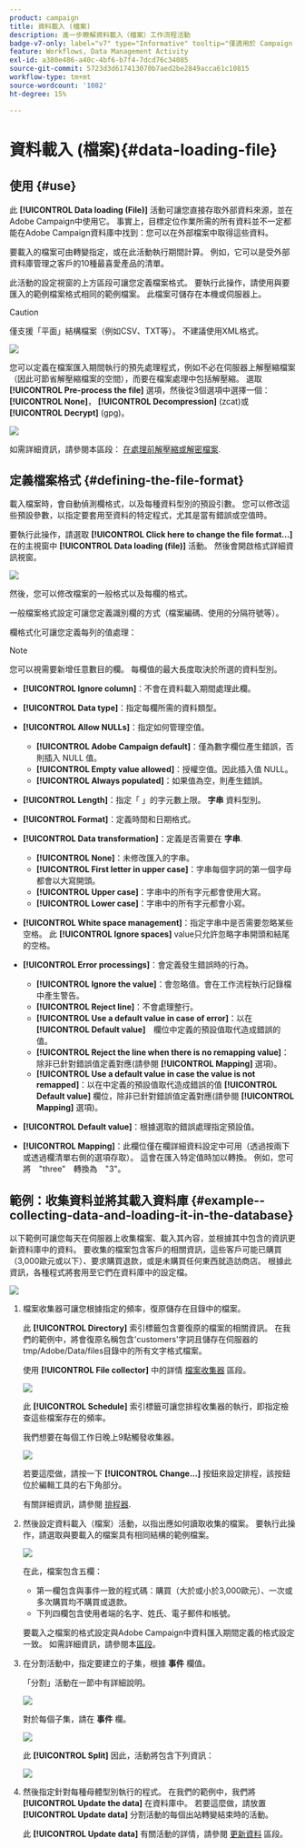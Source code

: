 ```yaml
---
product: campaign
title: 資料載入 (檔案)
description: 進一步瞭解資料載入（檔案）工作流程活動
badge-v7-only: label="v7" type="Informative" tooltip="僅適用於 Campaign Classic v7"
feature: Workflows, Data Management Activity
exl-id: a380e486-a40c-4bf6-b7f4-7dcd76c34085
source-git-commit: 5723d3d617413070b7aed2be2849acca61c10815
workflow-type: tm+mt
source-wordcount: '1082'
ht-degree: 15%

---
```


# 資料載入 (檔案){#data-loading-file}



## 使用 {#use}

此 **[!UICONTROL Data loading (File)]** 活動可讓您直接存取外部資料來源，並在Adobe Campaign中使用它。 事實上，目標定位作業所需的所有資料並不一定都能在Adobe Campaign資料庫中找到：您可以在外部檔案中取得這些資料。

要載入的檔案可由轉變指定，或在此活動執行期間計算。 例如，它可以是受外部資料庫管理之客戶的10種最喜愛產品的清單。

此活動的設定視窗的上方區段可讓您定義檔案格式。 要執行此操作，請使用與要匯入的範例檔案格式相同的範例檔案。 此檔案可儲存在本機或伺服器上。

>[!CAUTION]
>
>僅支援「平面」結構檔案（例如CSV、TXT等）。 不建議使用XML格式。

![](assets/s_advuser_wf_etl_file.png)

您可以定義在檔案匯入期間執行的預先處理程式，例如不必在伺服器上解壓縮檔案（因此可節省解壓縮檔案的空間），而要在檔案處理中包括解壓縮。 選取 **[!UICONTROL Pre-process the file]** 選項，然後從3個選項中選擇一個： **[!UICONTROL None]**， **[!UICONTROL Decompression]** (zcat)或 **[!UICONTROL Decrypt]** (gpg)。

![](assets/preprocessing-dataloading.png)

如需詳細資訊，請參閱本區段： [在處理前解壓縮或解密檔案](../../platform/using/unzip-decrypt.md).

## 定義檔案格式 {#defining-the-file-format}

載入檔案時，會自動偵測欄格式，以及每種資料型別的預設引數。 您可以修改這些預設參數，以指定要套用至資料的特定程式，尤其是當有錯誤或空值時。

要執行此操作，請選取 **[!UICONTROL Click here to change the file format...]** 在的主視窗中 **[!UICONTROL Data loading (file)]** 活動。 然後會開啟格式詳細資訊視窗。

![](assets/file_loading_columns_format.png)

然後，您可以修改檔案的一般格式以及每欄的格式。

一般檔案格式設定可讓您定義識別欄的方式（檔案編碼、使用的分隔符號等）。

欄格式化可讓您定義每列的值處理：

>[!NOTE]
>
>您可以視需要新增任意數目的欄。 每欄值的最大長度取決於所選的資料型別。

* **[!UICONTROL Ignore column]**：不會在資料載入期間處理此欄。
* **[!UICONTROL Data type]**：指定每欄所需的資料類型。
* **[!UICONTROL Allow NULLs]**：指定如何管理空值。

   * **[!UICONTROL Adobe Campaign default]**：僅為數字欄位產生錯誤，否則插入 NULL 值。
   * **[!UICONTROL Empty value allowed]**：授權空值。因此插入值 NULL。
   * **[!UICONTROL Always populated]**：如果值為空，則產生錯誤。

* **[!UICONTROL Length]**：指定「 」的字元數上限。 **字串** 資料型別。
* **[!UICONTROL Format]**：定義時間和日期格式。
* **[!UICONTROL Data transformation]**：定義是否需要在 **字串**.

   * **[!UICONTROL None]**：未修改匯入的字串。
   * **[!UICONTROL First letter in upper case]**：字串每個字詞的第一個字母都會以大寫開頭。
   * **[!UICONTROL Upper case]**：字串中的所有字元都會使用大寫。
   * **[!UICONTROL Lower case]**：字串中的所有字元都會小寫。

* **[!UICONTROL White space management]**：指定字串中是否需要忽略某些空格。 此 **[!UICONTROL Ignore spaces]** value只允許忽略字串開頭和結尾的空格。
* **[!UICONTROL Error processings]**：會定義發生錯誤時的行為。

   * **[!UICONTROL Ignore the value]**：會忽略值。會在工作流程執行記錄檔中產生警告。
   * **[!UICONTROL Reject line]**：不會處理整行。
   * **[!UICONTROL Use a default value in case of error]**：以在　**[!UICONTROL Default value]**　欄位中定義的預設值取代造成錯誤的值。
   * **[!UICONTROL Reject the line when there is no remapping value]**：除非已針對錯誤值定義對應(請參閱 **[!UICONTROL Mapping]** 選項)。
   * **[!UICONTROL Use a default value in case the value is not remapped]**：以在中定義的預設值取代造成錯誤的值 **[!UICONTROL Default value]** 欄位，除非已針對錯誤值定義對應(請參閱 **[!UICONTROL Mapping]** 選項)。

* **[!UICONTROL Default value]**：根據選取的錯誤處理指定預設值。
* **[!UICONTROL Mapping]**：此欄位僅在欄詳細資料設定中可用（透過按兩下或透過欄清單右側的選項存取）。 這會在匯入特定值時加以轉換。 例如，您可將　&quot;three&quot;　轉換為　&quot;3&quot;。

## 範例：收集資料並將其載入資料庫 {#example--collecting-data-and-loading-it-in-the-database}

以下範例可讓您每天在伺服器上收集檔案、載入其內容，並根據其中包含的資訊更新資料庫中的資料。 要收集的檔案包含客戶的相關資訊，這些客戶可能已購買（3,000歐元或以下）、要求購買退款，或是未購買任何東西就造訪商店。 根據此資訊，各種程式將套用至它們在資料庫中的設定檔。

![](assets/s_advuser_load_file_sample_0.png)

1. 檔案收集器可讓您根據指定的頻率，復原儲存在目錄中的檔案。

   此 **[!UICONTROL Directory]** 索引標籤包含要復原的檔案的相關資訊。 在我們的範例中，將會復原名稱包含&#39;customers&#39;字詞且儲存在伺服器的tmp/Adobe/Data/files目錄中的所有文字格式檔案。

   使用 **[!UICONTROL File collector]** 中的詳情 [檔案收集器](file-collector.md) 區段。

   ![](assets/s_advuser_load_file_sample_1.png)

   此 **[!UICONTROL Schedule]** 索引標籤可讓您排程收集器的執行，即指定檢查這些檔案存在的頻率。

   我們想要在每個工作日晚上9點觸發收集器。

   ![](assets/s_advuser_load_file_sample_2.png)

   若要這麼做，請按一下 **[!UICONTROL Change...]** 按鈕來設定排程，該按鈕位於編輯工具的右下角部分。

   有關詳細資訊，請參閱 [排程器](scheduler.md).

1. 然後設定資料載入（檔案）活動，以指出應如何讀取收集的檔案。 要執行此操作，請選取與要載入的檔案具有相同結構的範例檔案。

   ![](assets/s_advuser_load_file_sample_3.png)

   在此，檔案包含五欄：

   * 第一欄包含與事件一致的程式碼：購買（大於或小於3,000歐元）、一次或多次購買均不購買或退款。
   * 下列四欄包含使用者端的名字、姓氏、電子郵件和帳號。

   要載入之檔案的格式設定與Adobe Campaign中資料匯入期間定義的格式設定一致。 如需詳細資訊，請參閱本[區段](../../platform/using/executing-import-jobs.md#step-2---source-file-selection)。

1. 在分割活動中，指定要建立的子集，根據 **事件** 欄值。

   「分割」活動在一節中有詳細說明。

   ![](assets/s_advuser_load_file_sample_4.png)

   對於每個子集，請在 **事件** 欄。

   ![](assets/s_advuser_load_file_sample_5.png)

   此 **[!UICONTROL Split]** 因此，活動將包含下列資訊：

   ![](assets/s_advuser_load_file_sample_6.png)

1. 然後指定針對每種母體型別執行的程式。 在我們的範例中，我們將 **[!UICONTROL Update the data]** 在資料庫中。 若要這麼做，請放置 **[!UICONTROL Update data]** 分割活動的每個出站轉變結束時的活動。

   此 **[!UICONTROL Update data]** 有關活動的詳情，請參閱 [更新資料](update-data.md) 區段。
